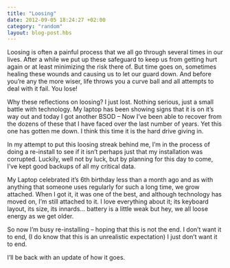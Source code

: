 ```yaml
---
title: "Loosing"
date: 2012-09-05 18:24:27 +02:00
category: "random"
layout: blog-post.hbs
---
```

Loosing is often a painful process that we all go through several times in our lives. After a while we put up these safeguard to keep us from getting hurt again or at least minimizing the risk there of. But time goes on, sometimes healing these wounds and causing us to let our guard down. And before you’re any the more wiser, life throws you a curve ball and all attempts to deal with it fail. You lose! 


Why these reflections on loosing? I just lost. Nothing serious, just a small battle with technology. My laptop has been showing signs that it is on it’s way out and today I got another BSOD – Now I’ve been able to recover from the dozens of these that I have faced over the last number of years. Yet this one has gotten me down. I think this time it is the hard drive giving in.


In my attempt to put this loosing streak behind me, I’m in the process of doing a re-install to see if it isn’t perhaps just that my installation was corrupted.  Luckily, well not by luck, but by planning for this day to come, I’ve kept good backups of all my critical data. 


My Laptop celebrated it’s 6th birthday less than a month ago and as with anything that someone uses regularly for such a long time, we grow attached. When I got it, it was one of the best, and although technology has moved on, I’m still attached to it. I love everything about it; its keyboard layout, its size, its innards… battery is a little weak but hey, we all loose energy as we get older. 


So now I’m busy re-installing – hoping that this is not the end. I don’t want it to end, (I do know that this is an unrealistic expectation) I just don’t want it to end. 


I’ll be back with an update of how it goes.
                            
